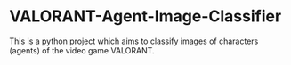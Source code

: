 # VALORANT-Agent-Image-Classifier
This is a python project which aims to classify images of characters (agents) of the video game VALORANT.
